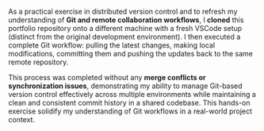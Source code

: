 As a practical exercise in distributed version control and to refresh my understanding of **Git and remote collaboration workflows**, I **cloned** this portfolio repository onto a different machine with a fresh VSCode setup (distinct from the original development environment). I then executed a complete Git workflow: pulling the latest changes, making local modifications, committing them and pushing the updates back to the same remote repository.

This process was completed without any **merge conflicts or synchronization issues**, demonstrating my ability to manage Git-based version control effectively across multiple environments while maintaining a clean and consistent commit history in a shared codebase. This hands-on exercise solidify my understanding of Git workflows in a real-world project context.
